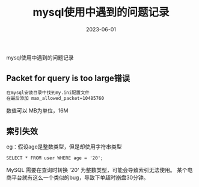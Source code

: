 ﻿---
title: mysql使用中遇到的问题记录
icon: pen-to-square
date: 2023-06-01
lastUpdated: true
category:
  - mysql

tag:
  - sql

---

mysql使用中遇到的问题记录
<!-- more -->

## Packet for query is too large错误
```txt
在mysql安装目录中找到my.ini配置文件
在最后添加 max_allowed_packet=10485760
```
数值可以 MB为单位，16M


##  索引失效
eg：假设age是整数类型，但是却使用字符串类型
```shell
SELECT * FROM user WHERE age = '20';
```
MySQL 需要在查询时转换 '20' 为整数类型，可能会导致索引无法使用。 某个电商平台就有这么一个类似的bug，导致下单超时崩盘30分钟。